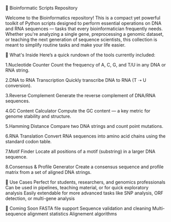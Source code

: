 🧬 Bioinformatic Scripts Repository

Welcome to the Bioinformatics repository! This is a compact yet powerful toolkit of Python scripts designed to perform essential operations on DNA and RNA sequences — tasks that every bioinformatician frequently needs.
Whether you're analyzing a single gene, preprocessing a genomic dataset, or teaching the next generation of sequence scientists, this collection is meant to simplify routine tasks and make your life easier.

🚀 What's Inside
Here’s a quick rundown of the tools currently included:

1.Nucleotide Counter
Count the frequency of A, C, G, and T/U in any DNA or RNA string.

2.DNA to RNA Transcription
Quickly transcribe DNA to RNA (T ➝ U conversion).

3.Reverse Complement
Generate the reverse complement of DNA/RNA sequences.

4.GC Content Calculator
Compute the GC content — a key metric for genome stability and structure.

5.Hamming Distance
Compare two DNA strings and count point mutations.

6.RNA Translation
Convert RNA sequences into amino acid chains using the standard codon table.

7.Motif Finder
Locate all positions of a motif (substring) in a larger DNA sequence.

8.Consensus & Profile Generator
Create a consensus sequence and profile matrix from a set of aligned DNA strings.

🧪 Use Cases
Perfect for students, researchers, and genomics professionals
Can be used in pipelines, teaching material, or for quick exploratory analysis
Easily extendable for more advanced tasks like SNP analysis, ORF detection, or multi-gene analysis

🧠 Coming Soon
FASTA file support
Sequence validation and cleaning
Multi-sequence alignment statistics
Alignement algorithms
